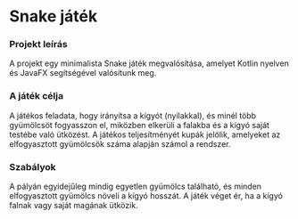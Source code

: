 # Snake játék
### Projekt leírás
A projekt egy minimalista Snake játék megvalósítása, amelyet Kotlin nyelven és JavaFX segítségével valósítunk meg. 
### A játék célja
A játékos feladata, hogy irányítsa a kígyót (nyilakkal), és minél több gyümölcsöt fogyasszon el, miközben elkerüli a falakba és a kígyó saját testébe való ütközést. A játékos teljesítményét kupák jelölik, amelyeket az elfogyasztott gyümölcsök száma alapján számol a rendszer.
### Szabályok
A pályán egyidejűleg mindig egyetlen gyümölcs található, és minden elfogyasztott gyümölcs növeli a kígyó hosszát. A játék véget ér, ha a kígyó falnak vagy saját magának ütközik. 
